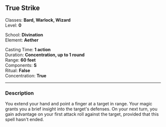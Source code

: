 ## True Strike

Classes: **Bard, Warlock, Wizard**  
Level: **0**  

School: **Divination**  
Element: **Aether**  

Casting Time: **1 action**  
Duration: **Concentration, up to 1 round**  
Range: **60 feet**  
Components: **S**  
Ritual: **False**  
Concentration: **True**  

------

### Description

You extend your hand and point a finger at a target in range. Your magic grants you a brief insight into the target's defenses. On your next turn, you gain advantage on your first attack roll against the target, provided that this spell hasn't ended.